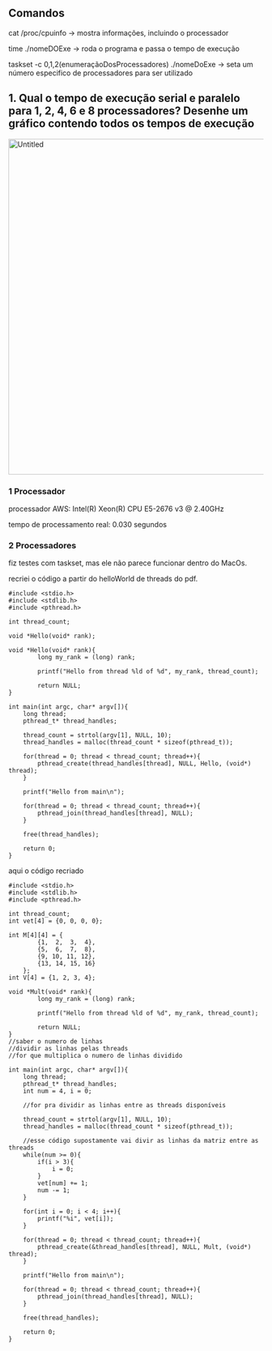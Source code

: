 
## Comandos

cat /proc/cpuinfo → mostra informações, incluindo o processador

time ./nomeDOExe → roda o programa e passa o tempo de execução

taskset -c 0,1,2(enumeraçãoDosProcessadores) ./nomeDoExe → seta um número especifico de processadores para ser utilizado

## 1. Qual o tempo de execução serial e paralelo para 1, 2, 4, 6 e 8 processadores? Desenhe um gráfico contendo todos os tempos de execução
<img width="663" alt="Untitled" src="https://github.com/Marina-Martin/Paralela/assets/47898516/f6e797ba-9373-4884-9f39-a4e51e065a97">

### 1 Processador

processador AWS: Intel(R) Xeon(R) CPU E5-2676 v3 @ 2.40GHz

tempo de processamento real: 0.030 segundos

### 2 Processadores

fiz testes com taskset, mas ele não parece funcionar dentro do MacOs. 

recriei o código a partir do helloWorld de threads do pdf.
```
#include <stdio.h>
#include <stdlib.h>
#include <pthread.h>

int thread_count;

void *Hello(void* rank);

void *Hello(void* rank){
		long my_rank = (long) rank;
		
		printf("Hello from thread %ld of %d", my_rank, thread_count);
		
		return NULL;
}

int main(int argc, char* argv[]){
	long thread;
	pthread_t* thread_handles;

	thread_count = strtol(argv[1], NULL, 10);
	thread_handles = malloc(thread_count * sizeof(pthread_t));
	
	for(thread = 0; thread < thread_count; thread++){
		pthread_create(thread_handles[thread], NULL, Hello, (void*) thread);
	}
	
	printf("Hello from main\n");
	
	for(thread = 0; thread < thread_count; thread++){
		pthread_join(thread_handles[thread], NULL);
	}
	
	free(thread_handles);
	
	return 0;
}
```

aqui o código recriado
```
#include <stdio.h>
#include <stdlib.h>
#include <pthread.h>

int thread_count;
int vet[4] = {0, 0, 0, 0};

int M[4][4] = {
        {1,  2,  3,  4},
        {5,  6,  7,  8},
        {9, 10, 11, 12},
        {13, 14, 15, 16}
    };
int V[4] = {1, 2, 3, 4};

void *Mult(void* rank){
		long my_rank = (long) rank;
		
		printf("Hello from thread %ld of %d", my_rank, thread_count);
		
		return NULL;
}
//saber o numero de linhas
//dividir as linhas pelas threads
//for que multiplica o numero de linhas dividido

int main(int argc, char* argv[]){
	long thread;
	pthread_t* thread_handles;
	int num = 4, i = 0;
	
	//for pra dividir as linhas entre as threads disponíveis

	thread_count = strtol(argv[1], NULL, 10);
	thread_handles = malloc(thread_count * sizeof(pthread_t));
	
	//esse código supostamente vai divir as linhas da matriz entre as threads	
	while(num >= 0){
	    if(i > 3){
	        i = 0;
	    }
	    vet[num] += 1;
	    num -= 1;
	}
	
	for(int i = 0; i < 4; i++){
	    printf("%i", vet[i]);
	}
	
	for(thread = 0; thread < thread_count; thread++){
		pthread_create(&thread_handles[thread], NULL, Mult, (void*) thread);
	}
	
	printf("Hello from main\n");
	
	for(thread = 0; thread < thread_count; thread++){
		pthread_join(thread_handles[thread], NULL);
	}
	
	free(thread_handles);
	
	return 0;
}
```
